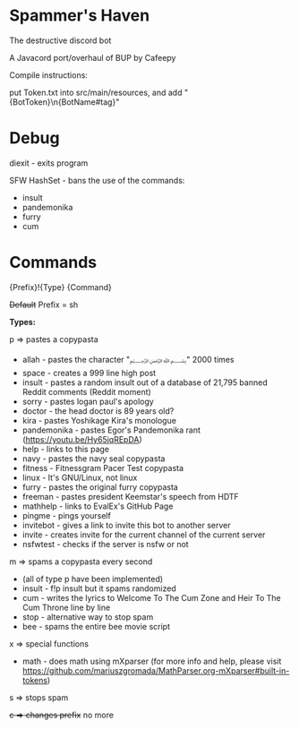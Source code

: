 # Spammer's Haven
The destructive discord bot

A Javacord port/overhaul of BUP by Cafeepy

Compile instructions:

put Token.txt into src/main/resources, 
and add "{BotToken}\n{BotName#tag}"

# Debug

diexit - exits program

SFW HashSet - bans the use of the commands:
 
 - insult
 - pandemonika
 - furry
 - cum

# Commands
{Prefix}!{Type} {Command}

~~Default~~ Prefix = sh

**Types:**

p => pastes a copypasta

 - allah - pastes the character "﷽" 2000 times
 - space - creates a 999 line high post
 - insult - pastes a random insult out of a database of 21,795 banned Reddit comments (Reddit moment)
 - sorry - pastes logan paul's apology
 - doctor - the head doctor is 89 years old?
 - kira - pastes Yoshikage Kira's monologue
 - pandemonika - pastes Egor's Pandemonika rant (https://youtu.be/Hy65jqREpDA)
 - help - links to this page
 - navy - pastes the navy seal copypasta
 - fitness - Fitnessgram Pacer Test copypasta
 - linux - It's GNU/Linux, not linux
 - furry - pastes the original furry copypasta
 - freeman - pastes president Keemstar's speech from HDTF
 - mathhelp - links to EvalEx's GitHub Page
 - pingme - pings yourself
 - invitebot - gives a link to invite this bot to another server
 - invite - creates invite for the current channel of the current server
 - nsfwtest - checks if the server is nsfw or not

m => spams a copypasta every second

 - (all of type p have been implemented)
 - insult - f!p insult but it spams randomized
 - cum - writes the lyrics to Welcome To The Cum Zone and Heir To The Cum Throne line by line
 - stop - alternative way to stop spam
 - bee - spams the entire bee movie script
 
x => special functions

 - math - does math using mXparser (for more info and help, please visit https://github.com/mariuszgromada/MathParser.org-mXparser#built-in-tokens)

s => stops spam

~~c => changes prefix~~
 no more
